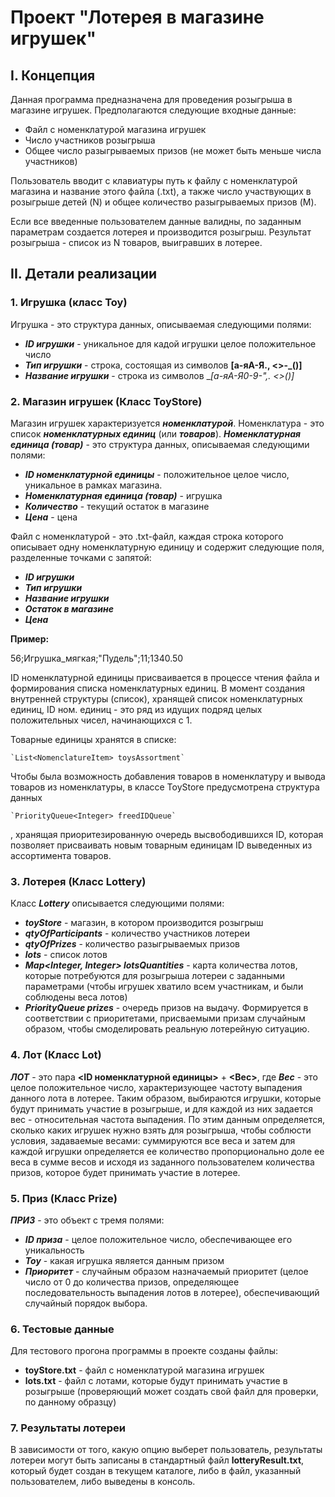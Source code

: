 # Проект "Лотерея в магазине игрушек"

## I. Концепция

Данная программа предназначена для проведения розыгрыша в магазине игрушек. 
Предполагаются следующие входные данные: 
- Файл с номенклатурой магазина игрушек
- Число участников розыгрыша 
- Общее число разыгрываемых призов (не может быть меньше числа участников)

Пользователь вводит с клавиатуры путь к файлу с номенклатурой магазина и название этого файла (.txt), 
а также число участвующих в розыгрыше детей (N) и общее количество разыгрываемых призов (M). 

Если все введенные пользователем данные валидны, по заданным параметрам создается лотерея и производится розыгрыш. 
Результат розыгрыша - список из N товаров, выигравших в лотерее.

## II. Детали реализации

### 1. Игрушка (класс Toy)

Игрушка - это структура данных, описываемая следующими полями: 

* __*ID игрушки*__ - уникальное для кадой игрушки целое положительное число
* __*Тип игрушки*__ - строка, состоящая из символов __[а-яА-Я., <>\-_()]__
* __*Название игрушки*__ - строка из символов __[а-яА-Я0-9\-",. _<>()]__

### 2. Магазин игрушек (Класс ToyStore)

Магазин игрушек характеризуется __*номенклатурой*__.
Номенклатура - это список __*номенклатурных единиц*__ (или __*товаров*__). 
_**Номенклатурная единица (товар)**_ - это структура данных, описываемая следующими полями: 
- __*ID номенклатурной единицы*__ - положительное целое число, уникальное в рамках магазина. 
- __*Номенклатурная единица (товар)*__ - игрушка
- __*Количество*__ - текущий остаток в магазине
- __*Цена*__ - цена

Файл с номенклатурой - это .txt-файл, каждая строка которого описывает одну номенклатурную единицу 
и содержит следующие поля, разделенные точками с запятой:
- __*ID игрушки*__
- __*Тип игрушки*__
- __*Название игрушки*__
- __*Остаток в магазине*__
- __*Цена*__

**Пример:**

56;Игрушка_мягкая;"Пудель";11;1340.50

ID номенклатурной единицы присваивается в процессе чтения файла и формирования списка номенклатурных единиц. 
В момент создания внутренней структуры (список), хранящей список номенклатурных единиц, 
ID ном. единиц - это ряд из идущих подряд целых положительных чисел, начинающихся с 1. 

Товарные единицы хранятся в списке:

    `List<NomenclatureItem> toysAssortment`

Чтобы была возможность добавления товаров в номенклатуру и вывода товаров 
из номенклатуры, в классе ToyStore предусмотрена структура данных 

    `PriorityQueue<Integer> freedIDQueue`

, хранящая приоритезированную очередь высвободившихся ID, которая позволяет присваивать 
новым товарным единицам ID выведенных из ассортимента товаров.

### 3. Лотерея (Класс Lottery)

Класс __*Lottery*__ описывается следующими полями:

* __*toyStore*__ - магазин, в котором производится розыгрыш
* __*qtyOfParticipants*__ - количество участников лотереи
* __*qtyOfPrizes*__ - количество разыгрываемых призов
* __*lots*__ - список лотов
* __*Map<Integer, Integer> lotsQuantities*__ - карта количества лотов, которые потребуются для 
розыгрыша лотереи с заданными параметрами (чтобы игрушек хватило всем участникам, 
и были соблюдены веса лотов)
* __*PriorityQueue<Prize> prizes*__ - очередь призов на выдачу. Формируется в 
соответствии с приоритетами, присваемыми призам случайным образом, чтобы смоделировать 
реальную лотерейную ситуацию. 

### 4. Лот (Класс Lot)

__*ЛОТ*__ - это пара __<ID номенклатурной единицы>__ + __<Вес>__, где _**Вес**_ - это 
целое положительное число, характеризующее частоту выпадения данного лота в 
лотерее. 
Таким образом, выбираются игрушки, которые будут принимать участие в 
розыгрыше, и для каждой из них задается вес - относительная частота выпадения. 
По этим данным определяется, сколько каких игрушек нужно взять для розыгрыша, 
чтобы соблюсти условия, задаваемые весами: суммируются все веса и затем 
для каждой игрушки определяется ее количество пропорционально доле ее веса 
в сумме весов и исходя из заданного пользователем количества призов, которое 
будет принимать участие в лотерее. 

### 5. Приз (Класс Prize)

__*ПРИЗ*__ - это объект с тремя полями: 

- __*ID приза*__ - целое положительное число, обеспечивающее его уникальность
- __*Toy*__ - какая игрушка является данным призом
- __*Приоритет*__ - случайным образом назначаемый приоритет (целое число от 0 до 
количества призов, определяющее последовательность выпадения лотов в лотерее), 
обеспечивающий случайный порядок выбора. 

### 6. Тестовые данные

Для тестового прогона программы в проекте созданы файлы: 

* __toyStore.txt__ - файл с номенклатурой магазина игрушек
* __lots.txt__ - файл с лотами, которые будут принимать участие в розыгрыше
  (проверяющий может создать свой файл для проверки, по данному образцу)

### 7. Результаты лотереи

В зависимости от того, какую опцию выберет пользователь, результаты лотереи 
могут быть записаны в стандартный файл __lotteryResult.txt__, который будет создан 
в текущем каталоге, либо в файл, указанный пользователем, либо выведены в консоль. 








